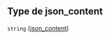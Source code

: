 ## Type de json\_content

`string` ([json\_content](frw-transmission-definitions-content-properties-json_content.md))
